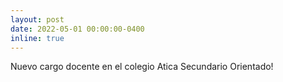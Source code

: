 ```yaml
---
layout: post
date: 2022-05-01 00:00:00-0400
inline: true
---
```


Nuevo cargo docente en el colegio Atica Secundario Orientado!
